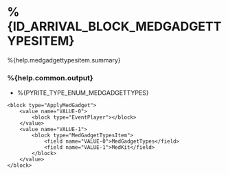 # %{ID_ARRIVAL_BLOCK_MEDGADGETTYPESITEM}

%{help.medgadgettypesitem.summary}

### %{help.common.output}

-   %{PYRITE_TYPE_ENUM_MEDGADGETTYPES}

```
<block type="ApplyMedGadget">
    <value name="VALUE-0">
        <block type="EventPlayer"></block>
    </value>
    <value name="VALUE-1">
        <block type="MedGadgetTypesItem">
            <field name="VALUE-0">MedGadgetTypes</field>
            <field name="VALUE-1">MedKit</field>
        </block>
    </value>
</block>
```
